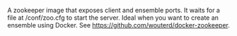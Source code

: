 A zookeeper image that exposes client and ensemble ports. It waits for a file at /conf/zoo.cfg to start the server. 
Ideal when you want to create an ensemble using Docker. See https://github.com/wouterd/docker-zookeeper.
